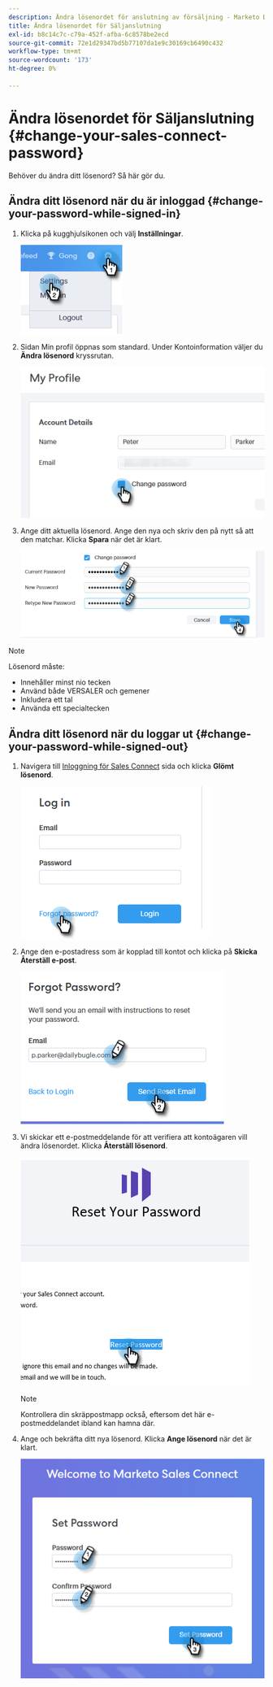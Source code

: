 ```yaml
---
description: Ändra lösenordet för anslutning av försäljning - Marketo Docs - produktdokumentation
title: Ändra lösenordet för Säljanslutning
exl-id: b8c14c7c-c79a-452f-afba-6c8578be2ecd
source-git-commit: 72e1d29347bd5b77107da1e9c30169cb6490c432
workflow-type: tm+mt
source-wordcount: '173'
ht-degree: 0%

---
```


# Ändra lösenordet för Säljanslutning {#change-your-sales-connect-password}

Behöver du ändra ditt lösenord? Så här gör du.

## Ändra ditt lösenord när du är inloggad {#change-your-password-while-signed-in}

1. Klicka på kugghjulsikonen och välj **Inställningar**.

   ![](assets/change-your-sales-connect-password-1.png)

1. Sidan Min profil öppnas som standard. Under Kontoinformation väljer du **Ändra lösenord** kryssrutan.

   ![](assets/change-your-sales-connect-password-2.png)

1. Ange ditt aktuella lösenord. Ange den nya och skriv den på nytt så att den matchar. Klicka **Spara** när det är klart.

   ![](assets/change-your-sales-connect-password-3.png)

>[!NOTE]
>
>Lösenord måste:
>
>* Innehåller minst nio tecken
>* Använd både VERSALER och gemener
>* Inkludera ett tal
>* Använda ett specialtecken


## Ändra ditt lösenord när du loggar ut {#change-your-password-while-signed-out}

1. Navigera till [Inloggning för Sales Connect](https://toutapp.com/login) sida och klicka **Glömt lösenord**.

   ![](assets/change-your-sales-connect-password-4.png)

1. Ange den e-postadress som är kopplad till kontot och klicka på **Skicka Återställ e-post**.

   ![](assets/change-your-sales-connect-password-5.png)

1. Vi skickar ett e-postmeddelande för att verifiera att kontoägaren vill ändra lösenordet. Klicka **Återställ lösenord**.

   ![](assets/change-your-sales-connect-password-6.png)

   >[!NOTE]
   >
   >Kontrollera din skräppostmapp också, eftersom det här e-postmeddelandet ibland kan hamna där.

1. Ange och bekräfta ditt nya lösenord. Klicka **Ange lösenord** när det är klart.

   ![](assets/change-your-sales-connect-password-7.png)
